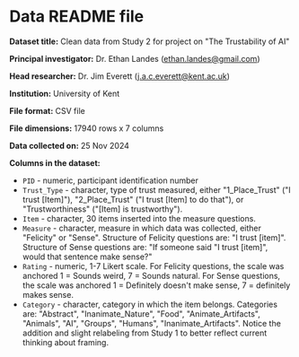 # Data README file

**Dataset title:** Clean data from Study 2 for project on "The Trustability 
of AI"

**Principal investigator:** Dr. Ethan Landes (ethan.landes@gmail.com)

**Head researcher:** Dr. Jim Everett (j.a.c.everett@kent.ac.uk)

**Institution:** University of Kent

**File format:** CSV file

**File dimensions:** 17940 rows x 7 columns

**Data collected on:** 25 Nov 2024

**Columns in the dataset:**

- `PID` - numeric, participant identification number
- `Trust_Type` - character, type of trust measured, either "1_Place_Trust" ("I trust [Item]"), "2_Place_Trust" ("I trust [Item] to do that"), or "Trustworthiness" ("[Item] is trustworthy").
- `Item` - character, 30 items inserted into the measure questions.
- `Measure` - character, measure in which data was collected, either "Felicity" 
or "Sense". Structure of Felicity questions are: "I trust [item]". Structure of 
Sense questions are: "If someone said "I trust [item]", would that sentence make
sense?"
- `Rating` - numeric, 1-7 Likert scale. For Felicity questions, the scale was 
anchored 1 = Sounds weird, 7 = Sounds natural. For Sense questions, the scale 
was anchored 1 = Definitely doesn't make sense, 7 = definitely makes sense. 
- `Category` - character, category in which the item belongs. Categories are: 
"Abstract", "Inanimate_Nature", "Food", "Animate_Artifacts", "Animals", "AI", 
"Groups", "Humans", "Inanimate_Artifacts". Notice the addition and slight relabeling from Study 1 to better reflect current thinking about framing.          
